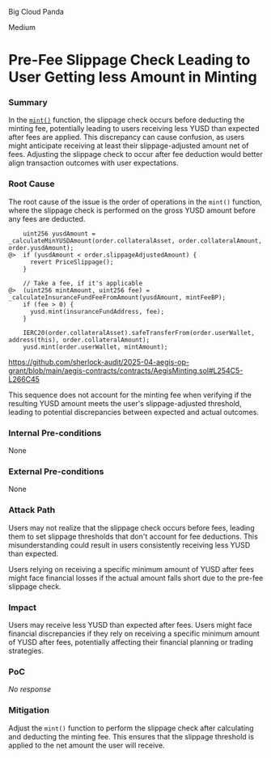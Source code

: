 Big Cloud Panda

Medium

# Pre-Fee Slippage Check Leading to User Getting less Amount in Minting

### Summary

In the [`mint()`](https://github.com/sherlock-audit/2025-04-aegis-op-grant/blob/main/aegis-contracts/contracts/AegisMinting.sol#L239) function, the slippage check occurs before deducting the minting fee, potentially leading to users receiving less YUSD than expected after fees are applied. This discrepancy can cause confusion, as users might anticipate receiving at least their slippage-adjusted amount net of fees. Adjusting the slippage check to occur after fee deduction would better align transaction outcomes with user expectations.



### Root Cause

The root cause of the issue is the order of operations in the `mint()` function, where the slippage check is performed on the gross YUSD amount before any fees are deducted. 

```solidity
    uint256 yusdAmount = _calculateMinYUSDAmount(order.collateralAsset, order.collateralAmount, order.yusdAmount);
@>  if (yusdAmount < order.slippageAdjustedAmount) {
      revert PriceSlippage();
    }

    // Take a fee, if it's applicable
@>  (uint256 mintAmount, uint256 fee) = _calculateInsuranceFundFeeFromAmount(yusdAmount, mintFeeBP);
    if (fee > 0) {
      yusd.mint(insuranceFundAddress, fee);
    }

    IERC20(order.collateralAsset).safeTransferFrom(order.userWallet, address(this), order.collateralAmount);
    yusd.mint(order.userWallet, mintAmount);
```
https://github.com/sherlock-audit/2025-04-aegis-op-grant/blob/main/aegis-contracts/contracts/AegisMinting.sol#L254C5-L266C45

This sequence does not account for the minting fee when verifying if the resulting YUSD amount meets the user's slippage-adjusted threshold, leading to potential discrepancies between expected and actual outcomes. 



### Internal Pre-conditions

None

### External Pre-conditions

None

### Attack Path

Users may not realize that the slippage check occurs before fees, leading them to set slippage thresholds that don't account for fee deductions. This misunderstanding could result in users consistently receiving less YUSD than expected.

Users relying on receiving a specific minimum amount of YUSD after fees might face financial losses if the actual amount falls short due to the pre-fee slippage check.

### Impact

Users may receive less YUSD than expected after fees. Users might face financial discrepancies if they rely on receiving a specific minimum amount of YUSD after fees, potentially affecting their financial planning or trading strategies.

### PoC

_No response_

### Mitigation

Adjust the `mint()` function to perform the slippage check after calculating and deducting the minting fee. This ensures that the slippage threshold is applied to the net amount the user will receive.